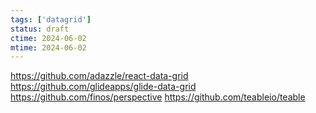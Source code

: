 ```yaml
---
tags: ['datagrid']
status: draft
ctime: 2024-06-02
mtime: 2024-06-02
---
```


https://github.com/adazzle/react-data-grid
https://github.com/glideapps/glide-data-grid
https://github.com/finos/perspective
https://github.com/teableio/teable
